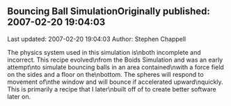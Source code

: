 ## Bouncing Ball SimulationOriginally published: 2007-02-20 19:04:03 
Last updated: 2007-02-20 19:04:03 
Author: Stephen Chappell 
 
The physics system used in this simulation is\nboth incomplete and incorrect. This recipe evolved\nfrom the Boids Simulation and was an early attempt\nto simulate bouncing balls in an area contained\nwith a force field on the sides and a floor on the\nbottom. The spheres will respond to movement of\nthe window and will bounce if accelerated upward\nquickly. This is primarily a recipe that I later\nbuilt off of to create better software later on.